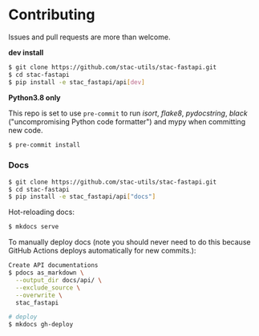 # Contributing

Issues and pull requests are more than welcome.

**dev install**

```bash
$ git clone https://github.com/stac-utils/stac-fastapi.git
$ cd stac-fastapi
$ pip install -e stac_fastapi/api[dev]
```

**Python3.8 only**

This repo is set to use `pre-commit` to run *isort*, *flake8*, *pydocstring*, *black* ("uncompromising Python code formatter") and mypy when committing new code.

```bash
$ pre-commit install
```

### Docs

```bash
$ git clone https://github.com/stac-utils/stac-fastapi.git
$ cd stac-fastapi
$ pip install -e stac_fastapi/api["docs"]
```

Hot-reloading docs:

```bash
$ mkdocs serve
```

To manually deploy docs (note you should never need to do this because GitHub
Actions deploys automatically for new commits.):

```bash
Create API documentations
$ pdocs as_markdown \
  --output_dir docs/api/ \
  --exclude_source \
  --overwrite \
  stac_fastapi

# deploy
$ mkdocs gh-deploy
```
